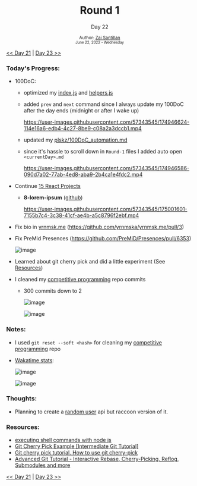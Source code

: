 <div align="center">
  <h1>Round 1</h1>
  <p>Day 22</p>
  <sub>
    Author: <a href="https://github.com/plskz" target="_blank">Zai Santillan</a>
    <br>
    <small>June 22, 2022 - Wednesday</small>
  </sub>
</div>

[<< Day 21](day021.md) | [Day 23 >>](day023.md)

### Today's Progress:

- 100DoC:

  - optimized my [index.js](https://gist.github.com/plskz/c8f98833e05ce4d3bbaf0d0de2adf368) and [helpers.js](https://gist.github.com/plskz/1a2f60e040a4ccbe1c78222a61bf2110)
  - added `prev` and `next` command since I always update my 100DoC after the day ends (midnight or after I wake up)

    https://user-images.githubusercontent.com/57343545/174946624-114e16a6-edb4-4c27-8be9-c08a2a3dccb1.mp4

  - updated my [plskz/100DoC_automation.md](https://gist.github.com/plskz/b85fe24aebc16732f9749726b97dafdb)

  - since it's hassle to scroll down in `Round-1` files I added auto open `<currentDay>.md`

    https://user-images.githubusercontent.com/57343545/174946586-090d7a02-77ab-4ed8-aba9-2b4ca1e4fdc2.mp4

- Continue [15 React Projects](https://youtu.be/a_7Z7C_JCyo)

  - **8-lorem-ipsum** ([github](https://github.com/plskz/react-projects))

    https://user-images.githubusercontent.com/57343545/175001601-7155b7c4-3c38-41cf-ae4b-a5c8796f2ebf.mp4

- Fix bio in [yrnmsk.me](https://yrnmsk.me) (https://github.com/yrnmska/yrnmsk.me/pull/3)

- Fix PreMid Presences (https://github.com/PreMiD/Presences/pull/6353)

  ![image](https://user-images.githubusercontent.com/57343545/175100084-c6dc2ef3-856e-4274-a334-fe0659680df8.png)

- Learned about git cherry pick and did a little experiment (See [Resources](#resources))

- I cleaned my [competitive programming](https://github.com/plskz/competitive-programming) repo commits

  - 300 commits down to 2

    ![image](https://user-images.githubusercontent.com/57343545/175100627-660399cf-c021-4ac7-aac5-9349075a3c82.png)

    ![image](https://user-images.githubusercontent.com/57343545/175100900-d0f189cb-92a2-4664-acf8-ac1d97aa15be.png)

### Notes:

- I used `git reset --soft <hash>` for cleaning my [competitive programming](https://github.com/plskz/competitive-programming) repo
- [Wakatime stats](https://wakatime.com/@plskz):

  ![image](https://user-images.githubusercontent.com/57343545/175102543-fa977bc2-a2b1-4b47-a048-35a00e8b4c27.png)

  ![image](https://user-images.githubusercontent.com/57343545/175101963-3af657f6-f23b-40d0-b76c-8847023adc08.png)

### Thoughts:

- Planning to create a [random user](https://randomuser.me) api but raccoon version of it.

### Resources:

- [executing shell commands with node js](https://stackabuse.com/executing-shell-commands-with-node-js/)
- [Git Cherry Pick Example [Intermediate Git Tutorial]](https://youtu.be/WkCnqBhCy4o)
- [Git cherry pick tutorial. How to use git cherry-pick](https://youtu.be/wIY824wWpu4)
- [Advanced Git Tutorial - Interactive Rebase, Cherry-Picking, Reflog, Submodules and more](https://youtu.be/qsTthZi23VE)

[<< Day 21](day021.md) | [Day 23 >>](day023.md)
